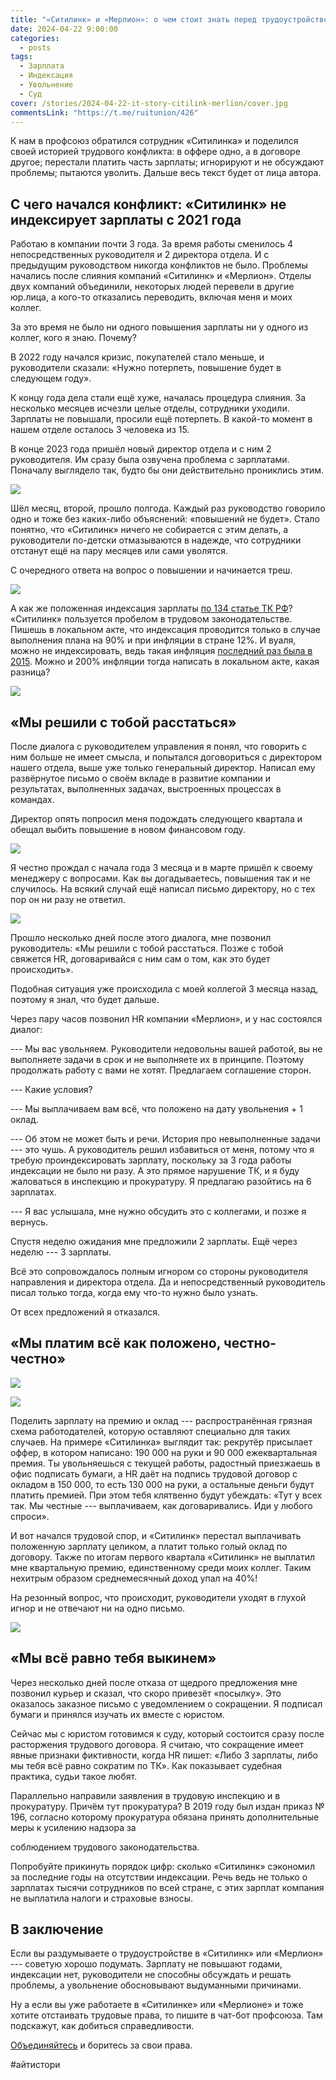 ```yaml
---
title: "«Ситилинк» и «Мерлион»: о чем стоит знать перед трудоустройством"
date: 2024-04-22 9:00:00
categories:
  - posts
tags:
  - Зарплата
  - Индексация
  - Увольнение
  - Суд
cover: /stories/2024-04-22-it-story-citilink-merlion/cover.jpg
commentsLink: "https://t.me/ruitunion/426"
---
```


К нам в профсоюз обратился сотрудник «Ситилинка» и поделился своей историей
трудового конфликта: в оффере одно, а в договоре другое; перестали платить часть
зарплаты; игнорируют и не обсуждают проблемы; пытаются уволить. Дальше весь
текст будет от лица автора.

## С чего начался конфликт: «Ситилинк» не индексирует зарплаты с 2021 года

Работаю в компании почти 3 года. За время работы сменилось 4 непосредственных
руководителя и 2 директора отдела. И с предыдущим руководством никогда
конфликтов не было. Проблемы начались после слияния компаний «Ситилинк» и
«Мерлион». Отделы двух компаний объединили, некоторых людей перевели в другие
юр.лица, а кого-то отказались переводить, включая меня и моих коллег.

За это время не было ни одного повышения зарплаты ни у одного из коллег, кого я
знаю. Почему?

В 2022 году начался кризис, покупателей стало меньше, и руководители сказали:
«Нужно потерпеть, повышение будет в следующем году».

К концу года дела стали ещё хуже, началась процедура слияния. За несколько
месяцев исчезли целые отделы, сотрудники уходили. Зарплаты не повышали, просили
ещё потерпеть. В какой-то момент в нашем отделе осталось 3 человека из 15.

В конце 2023 года пришёл новый директор отдела и с ним 2 руководителя. Им сразу
была озвучена проблема с зарплатами. Поначалу выглядело так, будто бы они
действительно прониклись этим.

![](./image2.png)

Шёл месяц, второй, прошло полгода. Каждый раз руководство говорило одно и тоже
без каких-либо объяснений: «повышений не будет». Стало понятно, что «Ситилинк»
ничего не собирается с этим делать, а руководители по-детски отмазываются в
надежде, что сотрудники отстанут ещё на пару месяцев или сами уволятся.

С очередного ответа на вопрос о повышении и начинается треш.

![](./image5.png)

А как же положенная индексация зарплаты
[по 134 статье ТК РФ](https://www.consultant.ru/document/cons_doc_LAW_34683/12fdabe1c6c090a33e327161c95b4d430b5629c9/)?
«Ситилинк» пользуется пробелом в трудовом законодательстве. Пишешь в локальном
акте, что индексация проводится только в случае выполнения плана на 90% и при
инфляции в стране 12%. И вуаля, можно не индексировать, ведь такая инфляция
[последний раз была в 2015](https://xn----ctbjnaatncev9av3a8f8b.xn--p1ai/%D1%82%D0%B0%D0%B1%D0%BB%D0%B8%D1%86%D1%8B-%D0%B8%D0%BD%D1%84%D0%BB%D1%8F%D1%86%D0%B8%D0%B8).
Можно и 200% инфляции тогда написать в локальном акте, какая разница?

![](./image6.png)

## «Мы решили с тобой расстаться»

После диалога с руководителем управления я понял, что говорить с ним больше не
имеет смысла, и попытался договориться с директором нашего отдела, выше уже
только генеральный директор. Написал ему развёрнутое письмо о своём вкладе в
развитие компании и результатах, выполненных задачах, выстроенных процессах в
командах.

Директор опять попросил меня подождать следующего квартала и обещал выбить
повышение в новом финансовом году.

![](./image4.png)

Я честно прождал с начала года 3 месяца и в марте пришёл к своему менеджеру с
вопросами. Как вы догадываетесь, повышения так и не случилось. На всякий случай
ещё написал письмо директору, но с тех пор он ни разу не ответил.

![](./image3.png)

Прошло несколько дней после этого диалога, мне позвонил руководитель: «Мы решили
с тобой расстаться. Позже с тобой свяжется HR, договаривайся с ним сам о том,
как это будет происходить».

Подобная ситуация уже происходила с моей коллегой 3 месяца назад, поэтому я
знал, что будет дальше.

Через пару часов позвонил HR компании «Мерлион», и у нас состоялся диалог:

--- Мы вас увольняем. Руководители недовольны вашей работой, вы не выполняете
задачи в срок и не выполняете их в принципе. Поэтому продолжать работу с вами не
хотят. Предлагаем соглашение сторон.

--- Какие условия?

--- Мы выплачиваем вам всё, что положено на дату увольнения + 1 оклад.

--- Об этом не может быть и речи. История про невыполненные задачи --- это чушь.
А руководитель решил избавиться от меня, потому что я требую проиндексировать
зарплату, поскольку за 3 года работы индексации не было ни разу. А это прямое
нарушение ТК, и я буду жаловаться в инспекцию и прокуратуру. Я предлагаю
разойтись на 6 зарплатах.

--- Я вас услышала, мне нужно обсудить это с коллегами, и позже я вернусь.

Спустя неделю ожидания мне предложили 2 зарплаты. Ещё через неделю --- 3
зарплаты.

Всё это сопровождалось полным игнором со стороны руководителя направления и
директора отдела. Да и непосредственный руководитель писал только тогда, когда
ему что-то нужно было узнать.

От всех предложений я отказался.

## «Мы платим всë как положено, честно-честно»

![](./image8.jpg)

![](./image1.png)

Поделить зарплату на премию и оклад --- распространённая грязная схема
работодателей, которую оставляют специально для таких случаев. На примере
«Ситилинка» выглядит так: рекрутёр присылает оффер, в котором написано: 190 000
на руки и 90 000 ежеквартальная премия. Ты увольняешься с текущей работы,
радостный приезжаешь в офис подписать бумаги, а HR даёт на подпись трудовой
договор с окладом в 150 000, то есть 130 000 на руки, а остальные деньги будут
платить премией. При этом тебя клятвенно будут убеждать: «Тут у всех так. Мы
честные --- выплачиваем, как договаривались. Иди у любого спроси».

И вот начался трудовой спор, и «Ситилинк» перестал выплачивать положенную
зарплату целиком, а платит только голый оклад по договору. Также по итогам
первого квартала «Ситилинк» не выплатил мне квартальную премию, единственному
среди моих коллег. Таким нехитрым образом среднемесячный доход упал на 40%!

На резонный вопрос, что происходит, руководители уходят в глухой игнор и не
отвечают ни на одно письмо.

![](./image7.png)

## «Мы всё равно тебя выкинем»

Через несколько дней после отказа от щедрого предложения мне позвонил курьер и
сказал, что скоро привезёт «посылку». Это оказалось заказное письмо с
уведомлением о сокращении. Я подписал бумаги и принялся изучать их вместе с
юристом.

Сейчас мы с юристом готовимся к суду, который состоится сразу после расторжения
трудового договора. Я считаю, что сокращение имеет явные признаки фиктивности,
когда HR пишет: «Либо 3 зарплаты, либо мы тебя всё равно сократим по ТК». Как
показывает судебная практика, судьи такое любят.

Параллельно направили заявления в трудовую инспекцию и в прокуратуру. Причём тут
прокуратура? В 2019 году был издан приказ № 196, согласно которому прокуратура
обязана принять дополнительные меры к усилению надзора за

соблюдением трудового законодательства.

Попробуйте прикинуть порядок цифр: сколько «Ситилинк» сэкономил за последние
годы на отсутствии индексации. Речь ведь не только о зарплатах тысячи
сотрудников по всей стране, с этих зарплат компания не выплатила налоги и
страховые взносы.

## В заключение

Если вы раздумываете о трудоустройстве в «Ситилинк» или «Мерлион» --- советую
хорошо подумать. Зарплату не повышают годами, индексации нет, руководители не
способны обсуждать и решать проблемы, а увольнение обосновывают выдуманными
причинами.

Ну а если вы уже работаете в «Ситилинке» или «Мерлионе» и тоже хотите отстаивать
трудовые права, то пишите в чат-бот профсоюза. Там подскажут, как добиться
справедливости.

[Объединяйтесь](https://ruitunion.org/materials) и боритесь за свои права.

#айтистори
